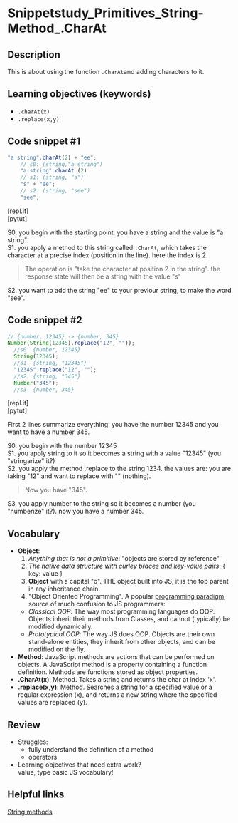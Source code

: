 # Snippetstudy_Primitives_String-Method_.CharAt
  
## Description
  
This is about using the function `.CharAt`and adding characters to it.
  
<!---
personal note: use ctrl+f and lookup "continued" to find where you haven't finish.
-->
  
## Learning objectives (keywords)
  
* `.charAt(x)`
* `.replace(x,y)`
  
## Code snippet #1
  
```js
"a string".charAt(2) + "ee";
    // s0: (string,"a string")
    "a string".charAt (2)        
    // s1: (string, "s")
    "s" + "ee";
    // s2: (string, "see")
    "see";   
```
[repl.it]   
[pytut]   
   
S0. you begin with the starting point: you have a string and the value is "a string".  
S1. you apply a method to this string called ``.CharAt``, which takes the character at a precise index (position in the line). here the index is 2.   
>The operation is "take the character at position 2 in the string". the response state will then be a string with the value "s"      
   
S2. you want to add the string "ee" to your previour string, to make the word "see".   
   
## Code snippet #2
  
```js
// {number, 12345} -> {number, 345}
Number(String(12345).replace("12", ""));
  //s0  {number, 12345}
  String(12345);
  //s1  {string, "12345"}
  "12345".replace("12", "");
  //s2  {string, "345"}
  Number("345");
  //s3  {number, 345}
```
[repl.it]   
[pytut]   
   
First 2 lines summarize everything. you have the number 12345 and you want to have a number 345. 
   
 S0. you begin with the number 12345   
 S1. you apply string to it so it becomes a string with a value "12345" (you "stringarize" it?)   
 S2. you apply the method .replace to the string 1234. the values are: you are taking "12" and want to replace with "" (nothing). 
 >Now you have "345".   
    
 S3. you apply number to the string so it becomes a number (you "numberize" it?). now you have a number 345.
  
## Vocabulary
  
- **Object**:   
  1. _Anything that is not a primitive_: "objects are stored by reference"
  2. _The native data structure with curley braces and key-value pairs_: { key: value }
  3. __Object__ with a capital "o".  THE object built into JS, it is the top parent in any inheritance chain.
  4. "Object Oriented Programming".  A popular [programming paradigm](https://github.com/elewa-academy/programming-paradigms), source of much confusion to JS programmers:
    * _Classical OOP_: The way most programming languages do OOP.  Objects inherit their methods from Classes, and cannot (typically) be modified dynamically.
    * _Prototypical OOP_: The way JS does OOP. Objects are their own stand-alone entities, they inherit from other objects, and can be modified on the fly.   
- **Method**: JavaScript methods are actions that can be performed on objects. A JavaScript method is a property containing a function definition. Methods are functions stored as object properties.   
- **.CharAt(x)**: Method. Takes a string and returns the char at index 'x'.   
- **.replace(x,y)**: Method. Searches a string for a specified value or a regular expression (x), and returns a new string where the specified values are replaced (y).

## Review
  
* Struggles: 
  * fully understand the definition of a method
  * operators
* Learning objectives that need extra work?   
  value, type
  basic JS vocabulary!
  
## Helpful links
  
[String methods](https://www.w3schools.com/js/js_string_methods.asp)
  

